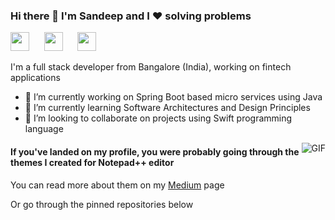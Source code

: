 ### Hi there 👋 I'm Sandeep and I ❤️ solving problems  

<a href="https://codextor.medium.com/" target="_blank"><img height="30" src="https://www.flaticon.com/svg/static/icons/svg/725/725315.svg"></a>&nbsp;&nbsp;&nbsp;&nbsp;&nbsp;
<a href="linkedin.com/in/heysandeep/" target="_blank"><img height="30" src="https://www.flaticon.com/svg/static/icons/svg/725/725337.svg"></a>&nbsp;&nbsp;&nbsp;&nbsp;&nbsp;
<a href="https://twitter.com/Codextor" target="_blank"><img height="30" src="https://www.flaticon.com/svg/static/icons/svg/725/725311.svg"></a>&nbsp;&nbsp;&nbsp;&nbsp;&nbsp;

I'm a full stack developer from Bangalore (India), working on fintech applications  

- 🔭 I’m currently working on Spring Boot based micro services using Java  
- 🌱 I’m currently learning Software Architectures and Design Principles  
- 👯 I’m looking to collaborate on projects using Swift programming language  

<img align="right" alt="GIF" src="https://media.giphy.com/media/3ohzdKvLT1DxFxhZAI/giphy.gif" />

#### If you've landed on my profile, you were probably going through the themes I created for Notepad++ editor  

You can read more about them on my <a href="https://codextor.medium.com/" target="_blank">Medium</a> page  

Or go through the pinned repositories below  

<!--
**Codextor/Codextor** is a ✨ _special_ ✨ repository because its `README.md` (this file) appears on your GitHub profile.

Here are some ideas to get you started:

- 🔭 I’m currently working on ...
- 🌱 I’m currently learning ...
- 👯 I’m looking to collaborate on ...
- 🤔 I’m looking for help with ...
- 💬 Ask me about ...
- 📫 How to reach me: ...
- 😄 Pronouns: ...
- ⚡ Fun fact: ...
-->
